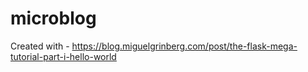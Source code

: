 # microblog

Created with - https://blog.miguelgrinberg.com/post/the-flask-mega-tutorial-part-i-hello-world
